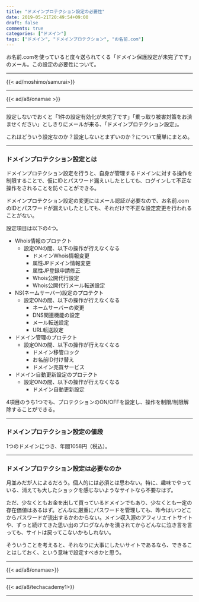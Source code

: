 ```yaml
---
title: "ドメインプロテクション設定の必要性"
date: 2019-05-21T20:49:54+09:00
draft: false
comments: true
categories: ["ドメイン"]
tags: ["ドメイン", "ドメインプロテクション", "お名前.com"]
---
```


お名前.comを使っていると度々送られてくる「ドメイン保護設定が未完了です」のメール。この設定の必要性について。

<!--more-->

---

{{< ad/moshimo/samurai>}}

---

{{< ad/a8/onamae >}}

---

設定しないでおくと「1件の設定有効化が未完了です」「乗っ取り被害対策をお済ませください」としきりにメールが来る、「ドメインプロテクション設定」。

これはどういう設定なのか？設定しないとまずいのか？について簡単にまとめ。

---

### ドメインプロテクション設定とは

ドメインプロテクション設定を行うと、自身が管理するドメインに対する操作を制限することで、仮にIDとパスワード漏えいしたとしても、ログインして不正な操作をされることを防ぐことができる。

ドメインプロテクション設定の変更にはメール認証が必要なので、お名前.comのIDとパスワードが漏えいしたとしても、それだけで不正な設定変更を行われることがない。

設定項目は以下の4つ。

- Whois情報のプロテクト
  - 設定ONの間、以下の操作が行えなくなる
    - ドメインWhois情報変更
    - 属性JPドメイン情報変更
    - 属性JP登録申請修正
    - Whois公開代行設定
    - Whois公開代行メール転送設定
- NS(ネームサーバー)設定のプロテクト
  - 設定ONの間、以下の操作が行えなくなる
    - ネームサーバーの変更
    - DNS関連機能の設定
    - メール転送設定
    - URL転送設定
- ドメイン管理のプロテクト
  - 設定ONの間、以下の操作が行えなくなる 
    - ドメイン移管ロック
    - お名前ID付け替え
    - ドメイン売買サービス
- ドメイン自動更新設定のプロテクト
  - 設定ONの間、以下の操作が行えなくなる
    - ドメイン自動更新設定

4項目のうち1つでも、プロテクションのON/OFFを設定し、操作を制限/制限解除することができる。

---

### ドメインプロテクション設定の値段

1つのドメインにつき、年間1058円（税込）。

---

### ドメインプロテクション設定は必要なのか

月並みだが人によるだろう。個人的には必須とは思わない。特に、趣味でやっている、消えても大したショックを感じないようなサイトなら不要なはず。

ただ、少なくともお金を出して買っているドメインでもあり、少なくとも一定の存在価値はあるはず。どんなに厳重にパスワードを管理しても、昨今はいつどこからパスワードが流出するかわからない。メイン収入源のアフィリエイトサイトや、ずっと続けてきた思い出のブログなんかを潰されてからどんなに泣き言を言っても、サイトは戻ってこないかもしれない。

そういうことを考えると、それなりに大事にしたいサイトであるなら、できることはしておく、という意味で設定すべきかと思う。

---

{{< ad/a8/onamae>}}

---

{{< ad/a8/techacademy1>}}

---

